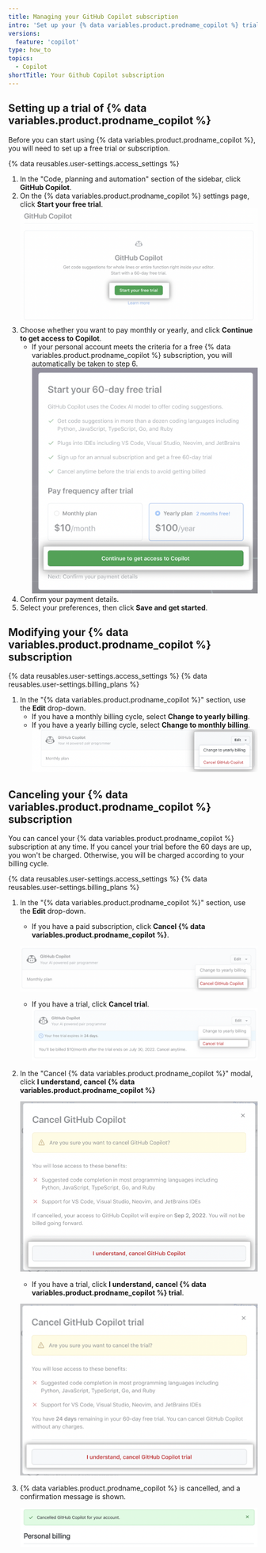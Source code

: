 ```yaml
---
title: Managing your GitHub Copilot subscription
intro: 'Set up your {% data variables.product.prodname_copilot %} trial and manage your subscription.'
versions:
  feature: 'copilot'
type: how_to
topics:
  - Copilot
shortTitle: Your Github Copilot subscription
---
```


## Setting up a trial of {% data variables.product.prodname_copilot %} 

Before you can start using {% data variables.product.prodname_copilot %}, you will need to set up a free trial or subscription.

{% data reusables.user-settings.access_settings %}
1. In the "Code, planning and automation" section of the sidebar, click **GitHub Copilot**. <!--- add {% octicon "copilot" aria-label="The copilot icon" %} here, but it's giving errors at the moment. --->
2. On the {% data variables.product.prodname_copilot %} settings page, click **Start your free trial**. 
   ![Screenshot of GitHub Copilot settings with start your free trial button emphasized](/assets/images/help/copilot/copilot-settings-start-trial-button.png) 
3. Choose whether you want to pay monthly or yearly, and click **Continue to get access to Copilot**.
   - If your personal account meets the criteria for a free {% data variables.product.prodname_copilot %} subscription, you will automatically be taken to step 6.
  ![Screenshot of trial setup with Continue to get access to Copilot button emphasized](/assets/images/help/copilot/copilot-billing-cycle.png)
4. Confirm your payment details. 
5. Select your preferences, then click **Save and get started**.


## Modifying your {% data variables.product.prodname_copilot %} subscription

{% data reusables.user-settings.access_settings %}
{% data reusables.user-settings.billing_plans %}
1. In the "{% data variables.product.prodname_copilot %}" section, use the **Edit** drop-down.
   - If you have a monthly billing cycle, select **Change to yearly billing**.
   - If you have a yearly billing cycle, select **Change to monthly billing**.
   ![Screenshot of GitHub Copilot section on billing page with edit dropdown emphasized](/assets/images/help/copilot/copilot-settings-edit-dropdown.png)
   

## Canceling your {% data variables.product.prodname_copilot %} subscription

You can cancel your {% data variables.product.prodname_copilot %} subscription at any time. If you cancel your trial before the 60 days are up, you won't be charged. Otherwise, you will be charged according to your billing cycle.

{% data reusables.user-settings.access_settings %}
{% data reusables.user-settings.billing_plans %}
1. In the "{% data variables.product.prodname_copilot %}" section, use the **Edit** drop-down.
   - If you have a paid subscription, click **Cancel {% data variables.product.prodname_copilot %}**.
   
   ![Screenshot of GitHub Copilot section on billing page with cancel GitHub Copilot option emphasized](/assets/images/help/copilot/copilot-billing-edit-dropdown.png)

   - If you have a trial, click **Cancel trial**.
   ![Screenshot of GitHub Copilot section on billing page with cancel trial option emphasized](/assets/images/help/copilot/copilot-cancel-trial.png)

2. In the "Cancel {% data variables.product.prodname_copilot %}" modal, click **I understand, cancel {% data variables.product.prodname_copilot %}**

   ![Screenshot of GitHub Copilot cancel modal with I understand, cancel GitHub Copilot button emphasized](/assets/images/help/copilot/copilot-cancel-modal.png)

   - If you have a trial, click **I understand, cancel {% data variables.product.prodname_copilot %} trial**.

   ![Screenshot of GitHub Copilot cancel trial modal with I understand, cancel trial button emphasized](/assets/images/help/copilot/copilot-trial-cancel-modal.png)

3. {% data variables.product.prodname_copilot %} is cancelled, and a confirmation message is shown.

   ![Screenshot of GitHub Copilot cancel confirmation message](/assets/images/help/copilot/copilot-cancel-confirmation-message.png)